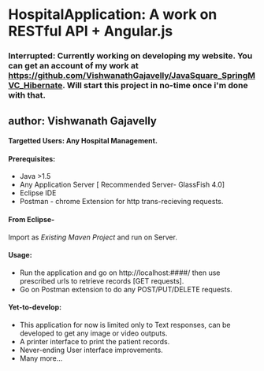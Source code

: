 # HospitalApplication: A work on RESTful API + Angular.js

### Interrupted: Currently working on developing my website. You can get an account of my work at https://github.com/VishwanathGajavelly/JavaSquare_SpringMVC_Hibernate. Will start this project in no-time once i'm done with that.

## author: Vishwanath Gajavelly

#### Targetted Users: Any Hospital Management.

#### Prerequisites:

- Java >1.5
- Any Application Server [ Recommended Server- GlassFish 4.0]
- Eclipse IDE
- Postman - chrome Extension for http trans-recieving requests. 

#### From Eclipse-

Import as *Existing Maven Project* and run on Server.

#### Usage:

- Run the application and go on http://localhost:####/ then use prescribed urls to retrieve records [GET requests].
- Go on Postman extension to do any POST/PUT/DELETE requests.

#### Yet-to-develop:

- This application for now is limited only to Text responses, can be developed to get any image or video outputs.
- A printer interface to print the patient records.
- Never-ending User interface improvements.
- Many more...
